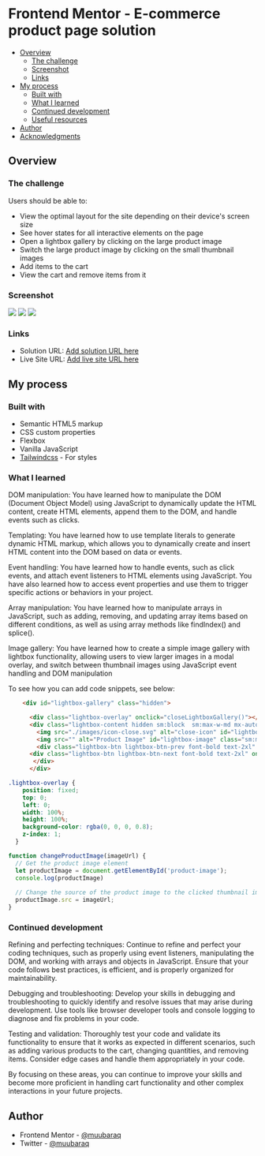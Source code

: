 # Frontend Mentor - E-commerce product page solution


- [Overview](#overview)
  - [The challenge](#the-challenge)
  - [Screenshot](#screenshot)
  - [Links](#links)
- [My process](#my-process)
  - [Built with](#built-with)
  - [What I learned](#what-i-learned)
  - [Continued development](#continued-development)
  - [Useful resources](#useful-resources)
- [Author](#author)
- [Acknowledgments](#acknowledgments)


## Overview

### The challenge

Users should be able to:

- View the optimal layout for the site depending on their device's screen size
- See hover states for all interactive elements on the page
- Open a lightbox gallery by clicking on the large product image
- Switch the large product image by clicking on the small thumbnail images
- Add items to the cart
- View the cart and remove items from it

### Screenshot

![](./images/prodcut%20page-img.png)
![](./images/prodcut%20page-img-2.png)
![](./images/prodcut%20page-img-3.png)


### Links

- Solution URL: [Add solution URL here](https://github.com/muubaraq/ecommerce-product-page)
- Live Site URL: [Add live site URL here](https://muubaraq.github.io/ecommerce-product-page/)

## My process

### Built with

- Semantic HTML5 markup
- CSS custom properties
- Flexbox
- Vanilla JavaScript
- [Tailwindcss](https://tailwindcss.com) - For styles


### What I learned

DOM manipulation: You have learned how to manipulate the DOM (Document Object Model) using JavaScript to dynamically update the HTML content, create HTML elements, append them to the DOM, and handle events such as clicks.

Templating: You have learned how to use template literals to generate dynamic HTML markup, which allows you to dynamically create and insert HTML content into the DOM based on data or events.

Event handling: You have learned how to handle events, such as click events, and attach event listeners to HTML elements using JavaScript. You have also learned how to access event properties and use them to trigger specific actions or behaviors in your project.

Array manipulation: You have learned how to manipulate arrays in JavaScript, such as adding, removing, and updating array items based on different conditions, as well as using array methods like findIndex() and splice().


Image gallery: You have learned how to create a simple image gallery with lightbox functionality, allowing users to view larger images in a modal overlay, and switch between thumbnail images using JavaScript event handling and DOM manipulation

To see how you can add code snippets, see below:

```html
    <div id="lightbox-gallery" class="hidden">

      <div class="lightbox-overlay" onclick="closeLightboxGallery()"></div>
      <div class="lightbox-content hidden sm:block  sm:max-w-md mx-auto">
        <img src="./images/icon-close.svg" alt="close-icon" id="lightbox-image-2" onclick="closeLightboxGallery()"> 
        <img src="" alt="Product Image" id="lightbox-image" class="sm:max-w-sm sm:rounded-lg">
        <div class="lightbox-btn lightbox-btn-prev font-bold text-2xl" onclick="changeLightboxImage(-1)">&#9001;</div>
      <div class="lightbox-btn lightbox-btn-next font-bold text-2xl" onclick="changeLightboxImage(1)">&#9002;  </div>
       </div>
      </div>
```
```css
.lightbox-overlay {
    position: fixed;
    top: 0;
    left: 0;
    width: 100%;
    height: 100%;
    background-color: rgba(0, 0, 0, 0.8);
    z-index: 1;
  }
```
```js
function changeProductImage(imageUrl) {
  // Get the product image element
  let productImage = document.getElementById('product-image');
  console.log(productImage)
  
  // Change the source of the product image to the clicked thumbnail image URL
  productImage.src = imageUrl;
}

```

### Continued development

Refining and perfecting techniques: Continue to refine and perfect your coding techniques, such as properly using event listeners, manipulating the DOM, and working with arrays and objects in JavaScript. Ensure that your code follows best practices, is efficient, and is properly organized for maintainability.

Debugging and troubleshooting: Develop your skills in debugging and troubleshooting to quickly identify and resolve issues that may arise during development. Use tools like browser developer tools and console logging to diagnose and fix problems in your code. 

Testing and validation: Thoroughly test your code and validate its functionality to ensure that it works as expected in different scenarios, such as adding various products to the cart, changing quantities, and removing items. Consider edge cases and handle them appropriately in your code.

By focusing on these areas, you can continue to improve your skills and become more proficient in handling cart functionality and other complex interactions in your future projects.


## Author
- Frontend Mentor - [@muubaraq](https://www.frontendmentor.io/profile/muubaraq)
- Twitter - [@muubaraq](https://www.twitter.com/muubaraq)
